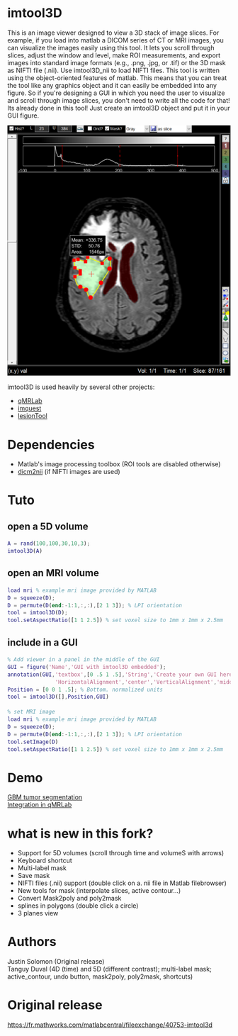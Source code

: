 # imtool3D
This is an image viewer designed to view a 3D stack of image slices. For example, if you load into matlab a DICOM series of CT or MRI images, you can visualize the images easily using this tool. It lets you scroll through slices, adjust the window and level, make ROI measurements, and export images into standard image formats (e.g., .png, .jpg, or .tif) or the 3D mask as NIFTI file (.nii). Use imtool3D_nii to load NIFTI files.
This tool is written using the object-oriented features of matlab. This means that you can treat the tool like any graphics object and it can easily be embedded into any figure. So if you're designing a GUI in which you need the user to visualize and scroll through image slices, you don't need to write all the code for that! Its already done in this tool! Just create an imtool3D object and put it in your GUI figure.

<p align="center">
  <img src="Capture.PNG" width="600">
</p>
  
imtool3D is used heavily by several other projects:
* [qMRLab](https://github.com/qMRLab/qMRLab)
* [imquest](https://gitlab.oit.duke.edu/railabs/SameiResearchGroup/imquest)
* [lesionTool](https://gitlab.oit.duke.edu/railabs/SameiResearchGroup/lesionTool)

# Dependencies
* Matlab's image processing toolbox (ROI tools are disabled otherwise)
* [dicm2nii](https://github.com/xiangruili/dicm2nii) (if NIFTI images are used)

# Tuto
## open a 5D volume
````matlab
A = rand(100,100,30,10,3);
imtool3D(A)
````

## open an MRI volume
````matlab
load mri % example mri image provided by MATLAB
D = squeeze(D);
D = permute(D(end:-1:1,:,:),[2 1 3]); % LPI orientation
tool = imtool3D(D);
tool.setAspectRatio([1 1 2.5]) % set voxel size to 1mm x 1mm x 2.5mm
````

## include in a GUI
````matlab
% Add viewer in a panel in the middle of the GUI
GUI = figure('Name','GUI with imtool3D embedded');
annotation(GUI,'textbox',[0 .5 1 .5],'String','Create your own GUI here',...
               'HorizontalAlignment','center','VerticalAlignment','middle');
Position = [0 0 1 .5]; % Bottom. normalized units
tool = imtool3D([],Position,GUI)

% set MRI image
load mri % example mri image provided by MATLAB
D = squeeze(D);
D = permute(D(end:-1:1,:,:),[2 1 3]); % LPI orientation
tool.setImage(D)
tool.setAspectRatio([1 1 2.5]) % set voxel size to 1mm x 1mm x 2.5mm
````

# Demo
[GBM tumor segmentation](https://www.dailymotion.com/embed/video/x7okm8h)  
[Integration in qMRLab](https://qmrlab.readthedocs.io/en/master/gui_usage.html#data-viewer)

# what is new in this fork? 
* Support for 5D volumes (scroll through time and volumeS with arrows)
* Keyboard shortcut
* Multi-label mask
* Save mask
* NIFTI files (.nii) support (double click on a. nii file in Matlab filebrowser) 
* New tools for mask (interpolate slices, active contour...)
* Convert Mask2poly and poly2mask
* splines in polygons (double click a circle)
* 3 planes view

# Authors
Justin Solomon (Original release)  
Tanguy Duval (4D (time) and 5D (different contrast); multi-label mask; active_contour, undo button, mask2poly, poly2mask, shortcuts)  

# Original release
https://fr.mathworks.com/matlabcentral/fileexchange/40753-imtool3d
